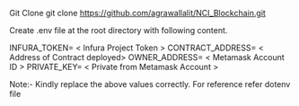 Git Clone
git clone https://github.com/agrawallalit/NCI_Blockchain.git

Create .env file at the root directory with following content.

INFURA_TOKEN= < Infura Project Token >
CONTRACT_ADDRESS= < Address of Contract deployed>
OWNER_ADDRESS= < Metamask Account ID >
PRIVATE_KEY= < Private from Metamask Account >

Note:- Kindly replace the above values correctly. For reference refer dotenv file
